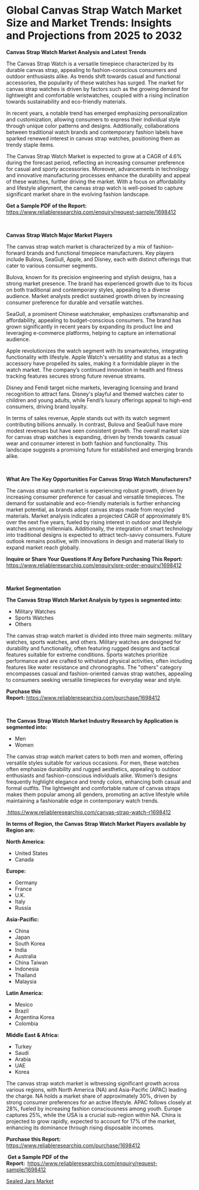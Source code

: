 <p><h1>Global Canvas Strap Watch Market Size and Market Trends: Insights and Projections from 2025 to 2032</h1></p><p><strong>Canvas Strap Watch Market Analysis and Latest Trends</strong></p>
<p><p>The Canvas Strap Watch is a versatile timepiece characterized by its durable canvas strap, appealing to fashion-conscious consumers and outdoor enthusiasts alike. As trends shift towards casual and functional accessories, the popularity of these watches has surged. The market for canvas strap watches is driven by factors such as the growing demand for lightweight and comfortable wristwatches, coupled with a rising inclination towards sustainability and eco-friendly materials.</p><p>In recent years, a notable trend has emerged emphasizing personalization and customization, allowing consumers to express their individual style through unique color patterns and designs. Additionally, collaborations between traditional watch brands and contemporary fashion labels have sparked renewed interest in canvas strap watches, positioning them as trendy staple items.</p><p>The Canvas Strap Watch Market is expected to grow at a CAGR of 4.6% during the forecast period, reflecting an increasing consumer preference for casual and sporty accessories. Moreover, advancements in technology and innovative manufacturing processes enhance the durability and appeal of these watches, further driving the market. With a focus on affordability and lifestyle alignment, the canvas strap watch is well-poised to capture significant market share in the evolving fashion landscape.</p></p>
<p><strong>Get a Sample PDF of the Report:&nbsp;</strong> <a href="https://www.reliableresearchiq.com/enquiry/request-sample/1698412?utm_campaign=3180&utm_medium=2&utm_source=Github&utm_content=ia&utm_term=05042025&utm_id=canvas-strap-watch">https://www.reliableresearchiq.com/enquiry/request-sample/1698412</a></p>
<p>&nbsp;</p>
<p><strong>Canvas Strap Watch Major Market Players</strong></p>
<p><p>The canvas strap watch market is characterized by a mix of fashion-forward brands and functional timepiece manufacturers. Key players include Bulova, SeaGull, Apple, and Disney, each with distinct offerings that cater to various consumer segments.</p><p>Bulova, known for its precision engineering and stylish designs, has a strong market presence. The brand has experienced growth due to its focus on both traditional and contemporary styles, appealing to a diverse audience. Market analysts predict sustained growth driven by increasing consumer preference for durable and versatile watches.</p><p>SeaGull, a prominent Chinese watchmaker, emphasizes craftsmanship and affordability, appealing to budget-conscious consumers. The brand has grown significantly in recent years by expanding its product line and leveraging e-commerce platforms, helping to capture an international audience.</p><p>Apple revolutionizes the watch segment with its smartwatches, integrating functionality with lifestyle. Apple Watch's versatility and status as a tech accessory have propelled its sales, making it a formidable player in the watch market. The company’s continued innovation in health and fitness tracking features secures strong future revenue streams.</p><p>Disney and Fendi target niche markets, leveraging licensing and brand recognition to attract fans. Disney's playful and themed watches cater to children and young adults, while Fendi’s luxury offerings appeal to high-end consumers, driving brand loyalty.</p><p>In terms of sales revenue, Apple stands out with its watch segment contributing billions annually. In contrast, Bulova and SeaGull have more modest revenues but have seen consistent growth. The overall market size for canvas strap watches is expanding, driven by trends towards casual wear and consumer interest in both fashion and functionality. This landscape suggests a promising future for established and emerging brands alike.</p></p>
<p>&nbsp;</p>
<p><strong>What Are The Key Opportunities For Canvas Strap Watch Manufacturers?</strong></p>
<p><p>The canvas strap watch market is experiencing robust growth, driven by increasing consumer preference for casual and versatile timepieces. The demand for sustainable and eco-friendly materials is further enhancing market potential, as brands adopt canvas straps made from recycled materials. Market analysis indicates a projected CAGR of approximately 8% over the next five years, fueled by rising interest in outdoor and lifestyle watches among millennials. Additionally, the integration of smart technology into traditional designs is expected to attract tech-savvy consumers. Future outlook remains positive, with innovations in design and material likely to expand market reach globally.</p></p>
<p><strong>Inquire or Share Your Questions If Any Before Purchasing This Report:</strong> <a href="https://www.reliableresearchiq.com/enquiry/pre-order-enquiry/1698412?utm_campaign=3180&utm_medium=2&utm_source=Github&utm_content=ia&utm_term=05042025&utm_id=canvas-strap-watch">https://www.reliableresearchiq.com/enquiry/pre-order-enquiry/1698412</a></p>
<p>&nbsp;</p>
<p><strong>Market Segmentation</strong></p>
<p><strong>The Canvas Strap Watch Market Analysis by types is segmented into:</strong></p>
<p><ul><li>Military Watches</li><li>Sports Watches</li><li>Others</li></ul></p>
<p><p>The canvas strap watch market is divided into three main segments: military watches, sports watches, and others. Military watches are designed for durability and functionality, often featuring rugged designs and tactical features suitable for extreme conditions. Sports watches prioritize performance and are crafted to withstand physical activities, often including features like water resistance and chronographs. The "others" category encompasses casual and fashion-oriented canvas strap watches, appealing to consumers seeking versatile timepieces for everyday wear and style.</p></p>
<p><strong>Purchase this Report:&nbsp;</strong><a href="https://www.reliableresearchiq.com/purchase/1698412?utm_campaign=3180&utm_medium=2&utm_source=Github&utm_content=ia&utm_term=05042025&utm_id=canvas-strap-watch">https://www.reliableresearchiq.com/purchase/1698412</a></p>
<p>&nbsp;</p>
<p><strong>The Canvas Strap Watch Market Industry Research by Application is segmented into:</strong></p>
<p><ul><li>Men</li><li>Women</li></ul></p>
<p><p>The canvas strap watch market caters to both men and women, offering versatile styles suitable for various occasions. For men, these watches often emphasize durability and rugged aesthetics, appealing to outdoor enthusiasts and fashion-conscious individuals alike. Women’s designs frequently highlight elegance and trendy colors, enhancing both casual and formal outfits. The lightweight and comfortable nature of canvas straps makes them popular among all genders, promoting an active lifestyle while maintaining a fashionable edge in contemporary watch trends.</p></p>
<p><a href="https://www.reliableresearchiq.com/canvas-strap-watch-r1698412?utm_campaign=3180&utm_medium=2&utm_source=Github&utm_content=ia&utm_term=05042025&utm_id=canvas-strap-watch">&nbsp;https://www.reliableresearchiq.com/canvas-strap-watch-r1698412</a></p>
<p><strong>In terms of Region, the Canvas Strap Watch Market Players available by Region are:</strong></p>
<p>
    <p> <strong> North America: </strong>
        <ul>
            <li>United States</li>
            <li>Canada</li>
        </ul>
        </p> 
    <p> <strong> Europe: </strong>
        <ul>
            <li>Germany</li>
            <li>France</li>
            <li>U.K.</li>
            <li>Italy</li>
            <li>Russia</li>
        </ul>
        </p> 
    <p> <strong> Asia-Pacific: </strong>
        <ul>
            <li>China</li>
            <li>Japan</li>
            <li>South Korea</li>
            <li>India</li>
            <li>Australia</li>
            <li>China Taiwan</li>
            <li>Indonesia</li>
            <li>Thailand</li>
            <li>Malaysia</li>
        </ul>
        </p> 
    <p> <strong> Latin America: </strong>
        <ul>
            <li>Mexico</li>
            <li>Brazil</li>
            <li>Argentina Korea</li>
            <li>Colombia</li>
        </ul>
        </p> 
    <p> <strong> Middle East & Africa: </strong>
        <ul>
            <li>Turkey</li>
            <li>Saudi</li>
            <li>Arabia</li>
            <li>UAE</li>
            <li>Korea</li>
        </ul>
    </p>
    </p>
<p><p>The canvas strap watch market is witnessing significant growth across various regions, with North America (NA) and Asia-Pacific (APAC) leading the charge. NA holds a market share of approximately 30%, driven by strong consumer preferences for an active lifestyle. APAC follows closely at 28%, fueled by increasing fashion consciousness among youth. Europe captures 25%, while the USA is a crucial sub-region within NA. China is projected to grow rapidly, expected to account for 17% of the market, enhancing its dominance through rising disposable incomes.</p></p>
<p><strong>Purchase this Report: </strong><a href="https://www.reliableresearchiq.com/purchase/1698412?utm_campaign=3180&utm_medium=2&utm_source=Github&utm_content=ia&utm_term=05042025&utm_id=canvas-strap-watch">https://www.reliableresearchiq.com/purchase/1698412</a></p>
<p>&nbsp;<strong>Get a Sample PDF of the Report:&nbsp;&nbsp;</strong><a href="https://www.reliableresearchiq.com/enquiry/request-sample/1698412?utm_campaign=3180&utm_medium=2&utm_source=Github&utm_content=ia&utm_term=05042025&utm_id=canvas-strap-watch">https://www.reliableresearchiq.com/enquiry/request-sample/1698412</a></p>
<p><strong></strong></p>
<p><p><a href="https://github.com/huelarnzeba29/Market-Research-Report-List-1/blob/main/sealed-jars-market.md?utm_campaign=3180&utm_medium=2&utm_source=Github&utm_content=ia&utm_term=05042025&utm_id=canvas-strap-watch">Sealed Jars Market</a></p></p>